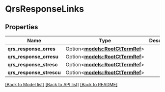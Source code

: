 # QrsResponseLinks

## Properties

Name | Type | Description | Notes
------------ | ------------- | ------------- | -------------
**qrs_response_orres** | Option<[**models::RootCtTermRef**](RootCtTermRef.md)> |  | [optional]
**qrs_response_orresu** | Option<[**models::RootCtTermRef**](RootCtTermRef.md)> |  | [optional]
**qrs_response_stresc** | Option<[**models::RootCtTermRef**](RootCtTermRef.md)> |  | [optional]
**qrs_response_strescu** | Option<[**models::RootCtTermRef**](RootCtTermRef.md)> |  | [optional]

[[Back to Model list]](../README.md#documentation-for-models) [[Back to API list]](../README.md#documentation-for-api-endpoints) [[Back to README]](../README.md)


